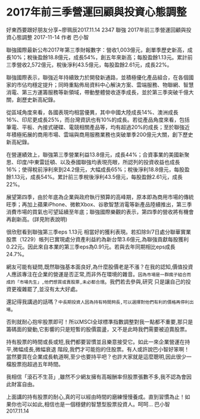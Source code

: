 # 2017年前三季營運回顧與投資心態調整


好東西要跟好朋友分享~廖珮辰2017.11.14
2347 聯強 2017年前三季營運回顧與投資心態調整
2017-11-14 作者 巴小智

聯強國際最新公布2017年第三季財報數字：營收1,003億元，創單季歷史新高，成長10%；稅後盈餘18.8億元，成長54%，創五年來新高；每股盈餘1.13元。累計前三季營收2,572億元，稅後淨利43.5億元，每股盈餘2.61元，成長22%。

聯強國際表示，聯強近年持續致力於開發新通路，並積極優化產品組合，在各個國家的市佔均穩定提升；同時重點佈局資料中心解決方案、雲端服務、物聯網、智慧消電、第三方運籌服務等新領域，帶動整體營收逐季成長，並於第三季突破千億大關，創歷史新高紀錄。

從區域角度來看，各國表現均相當優異，其中中國大陸成長14%、澳洲成長16%、印尼更成長25%，而台灣資訊也有10%的成長。若從產品角度來看，包括筆電、平板、內接式硬碟、電競相關產品等，均有超過20%的成長；至於聯強近年積極拓展的商用市場、雲端與商用服務業務也突破單季200億元大關，創下歷史新高紀錄。

在營運績效上，聯強第三季營業利益13.8億元，成長44%；合資事業的美國新聚思、印度/中東雷廷頓、以及泰國聯強均表現亮眼，所認列的投資收益也成長16%；使得稅前淨利來到24.2億元，大幅成長65%；稅後淨利18.8億元，每股盈餘1.13元，成長54%。累計前三季稅後淨利43.5億元，每股盈餘2.61元，成長22%。

展望第四季，由於年底為企業與政府執行預算的高峰期，原本即為商用市場的傳統旺季；再加上蘋果iPhone、微軟Xbox、谷歌智慧消電等新產品陸續推出，第三季消費市場的買氣也可望延續至年底；聯強國際樂觀的表示，第四季的營收將有機會再創新高。(詳見附表說明)

很欣慰看到聯強第三季eps 1.13元 相當好的獲利表現。若扣除9/7日處分聯華實業股票（1229）帳列已實現處分資產利益約為新台幣3.6億元,為聯強貢獻每股獲利0.22元。因此來自本業的第三季eps為0.91元。若與去年同期相比eps成長24.7%。

網友可能有疑問,既然聯強基本面良好,為什麼股價老是不漲？在我的認知,價值投資人應該專注在企業的營運是否正常,而非外在環境的雜音。`因為市場是一群瘋子組合而成的「市場先生」,他們想買或賣股票,未必都合理`。我們若去參與,研究 只是讓自己的投資更複雜罷了,並沒有太大好處。

還記得我講過的話嗎？`中長期投資人因為持有時間夠長,可以選擇對他們有利的價格再停利出場`。

否則就耐心抱牢股票即可！所以MSCI全球標準指數調整對我一點都不重要,那只是籌碼面的變動,它影響的只是短暫的股價震盪，又不是此時我們需要被迫賣股票。

持有股票的時間或長或短,我們都要習慣並且樂意接受它。如此一來企業營運在持平,微幅成長,微幅衰退 階段,我們才可能抱的住股票。有人或許說巴小智好笨啊！當然要買在企業成長軌道啊,至少也要持平吧？也許大家就是這麼聰明,因此很少一檔股票抱超過五年時間。

我相信「滾石不生苔」,雖然不少網友擁有高報酬率但股票張數不多,我不認為會因此財富自由。

上面講的持有股票的耐心,真的可以經由時間的磨練慢慢養成。直到習慣為止！如果你也可以如此,相信也是一個穩健的智慧型股票投資人。呵呵…
巴小智 2017.11.14